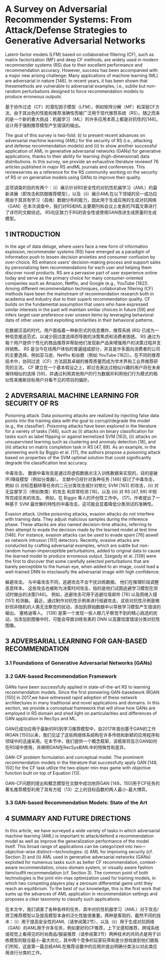 # A Survey on Adversarial Recommender Systems: From Attack/Defense Strategies to Generative Adversarial Networks

Latent-factor models (LFM) based on collaborative filtering (CF), such as matrix factorization (MF) and deep CF methods, are widely used in modern recommender systems (RS) due to their excellent performance and recommendation accuracy. However, success has been accompanied with a major new arising challenge: Many applications of machine learning (ML) are adversarial in nature [146]. In recent years, it has been shown that thesemethods are vulnerable to adversarial examples, i.e., subtle but non-random perturbations designed to force recommendation models to produce erroneous outputs.

基于协作过滤（CF）的潜在因子模型（LFM），例如矩阵分解（MF）和深层CF方法，由于其出色的性能和推荐准确性而被广泛用于现代推荐系统（RS）。随之而来的是一个新的重大挑战：机器学习（ML）的许多应用本质上都是对抗性的[146]。设计用于强制推荐模型产生错误的输出。

The goal of this survey is two-fold: (i) to present recent advances on adversarial machine learning (AML) for the security of RS (i.e., attacking and defense recommendation models) and (ii) to show another successful application of AML in generative adversarial networks (GANs) for generative applications, thanks to their ability for learning (high-dimensional) data distributions. In this survey, we provide an exhaustive literature reviewof 76 articles published in major RS andML journals and conferences. This reviewserves as a reference for the RS community working on the security of RS or on generative models using GANs to improve their quality.

这项调查的目的有两个：（i）展示针对RS安全性的对抗性机器学习（AML）的最新进展（即攻击和防御推荐模型），以及（ii）展示AML在以下领域的另一成功应用由于其具有学习（高维）数据分布的能力，因此用于生成应用的生成对抗网络（GAN）在本次调查中，我们对RS和ML主要期刊和会议上发表的76篇文章进行了详尽的文献综述。 RS社区致力于RS的安全性或使用GAN改进生成质量的生成模型。

## 1 INTRODUCTION

In the age of data deluge, where users face a new form of information explosion, recommender systems (RS) have emerged as a paradigm of information push to lessen decision anxieties and consumer confusion by over-choice. RS enhance users’ decision-making process and support sales by personalizing item recommendations for each user and helping them discover novel products. RS are a pervasive part of user experience online today and serve as the primary choice for many consumer-oriented companies such as Amazon, Netflix, and Google (e.g., YouTube [182]). Among different recommendation techniques, collaborative filtering (CF) methods have been the mainstream of recommendation research both in academia and industry due to their superb recommendation quality. CF builds on the fundamental assumption that users who have expressed similar interests in the past will maintain similar choices in future [59] and infers target user preference over unseen items by leveraging behavioral data of other users and exploiting similarities in their behavioral patterns.

在数据泛滥的时代，用户面临着一种新形式的信息爆炸，推荐系统 (RS) 已成为一种信息推送范式，以减少因过度选择而导致的决策焦虑和消费者困惑。 RS 通过为每个用户提供个性化的商品推荐并帮助他们发现新产品来增强用户的决策过程并支持销售。 RS 是当今在线用户体验的普遍组成部分，并且是许多面向消费者的公司的主要选择，例如亚马逊、Netflix 和谷歌（例如 YouTube [182]）。在不同的推荐技术中，协同过滤（CF）方法因其卓越的推荐质量而成为学术界和工业界推荐研究的主流。 CF 建立在一个基本假设之上，即过去表达过相似兴趣的用户将在未来保持相似的选择 [59]，并通过利用其他用户的行为数据并利用他们行为模式的相似性来推断目标用户对看不见的项目的偏好。

## 2 ADVERSARIAL MACHINE LEARNING FOR SECURITY OF RS

Poisoning attack. Data poisoning attacks are realized by injecting false data points into the training data with the goal to corrupt/degrade the model (e.g., the classifier). Poisoning attacks have been explored in the literature for a variety of tasks [146], such as (i) attacks on binary classification for tasks such as label flipping or against kernelized SVM [163], (ii) attacks on unsupervised learning such as clustering and anomaly detection [18], and (iii) attacks on matrix completion task in RS [47, 89]. As an example, in the pioneering work by Biggio et al. [17], the authors propose a poisoning attack based on properties of the SVM optimal solution that could significantly degrade the classification test accuracy.

中毒攻击。 数据中毒攻击是通过将虚假数据点注入训练数据来实现的，目的是破坏/降级模型（例如分类器）。 文献中已经针对各种任务 [146] 探讨了中毒攻击，例如 (i) 对标签翻转等任务的二元分类攻击或针对核化 SVM [163] 的攻击，(ii) 对无监督学习（例如聚类）的攻击 和异常检测 [18]，以及 (iii) 对 RS [47, 89] 中矩阵完成任务的攻击。 例如，在 Biggio 等人的开创性工作中。 [17]，作者提出了一种基于 SVM 最优解的特性的中毒攻击，这可能会显着降低分类测试的准确性。

Evasion attack. Unlike poisoning attacks, evasion attacks do not interfere with training data. They adjust malicious samples during the inference phase. These attacks are also named decision-time attacks, referring to their attempt to evade the decision made by the learned model at test time [146]. For instance, evasion attacks can be used to evade spam [76] aswell as network intrusion [151] detectors. Recently, evasive attacks are conducted by crafting adversarial examples, which are subtle but non-random human-imperceptible perturbations, added to original data to cause the learned model to produce erroneous output. Szegedy et al. [139] were the first to discover that some carefully selected perturbations that are barely perceptible to the human eye, when added to an image, could lead a well-trained DNN to misclassify the adversarial image with high confidence.

躲避攻击。 与中毒攻击不同，逃避攻击不会干扰训练数据。 他们在推理阶段调整恶意样本。 这些攻击也被称为决策时间攻击，指的是他们试图逃避学习模型在测试时做出的决策[146]。 例如，逃避攻击可用于逃避垃圾邮件 [76] 以及网络入侵 [151] 检测器。 最近，通过制作对抗性示例来进行规避攻击，这些对抗性示例是微妙但非随机的人类无法察觉的扰动，添加到原始数据中以导致学习模型产生错误的输出。 塞格迪等人。 [139] 是第一个发现一些人眼几乎察觉不到的精心挑选的扰动，当添加到图像中时，可能会导致训练有素的 DNN 以高置信度错误分类对抗性图像。

## 3 ADVERSARIAL LEARNING FOR GAN-BASED RECOMMENDATION

### 3.1 Foundations of Generative Adversarial Networks (GANs)

### 3.2 GAN-based Recommendation Framework

GANs have been successfully applied in state-of-the-art RS to learning recommendation models. Since the first pioneering GAN-basedwork IRGAN [150] in 2017,we have witnessed rapid adoption of these network architectures in many traditional and novel applications and domains. In this section, we provide a conceptual framework that will show how GANs are employed in RS domain and shed light on particularities and differences of GAN application in RecSys and ML.

GAN已成功应用于最新的RS到学习推荐模型中，自2017年首创基于GAN的工作IRGAN [150]以来，我们见证了这些网络体系结构在许多传统和新颖的应用程序和领域中的迅速采用。在本节中，我们提供一个概念框架，该框架将显示GAN如何在RS域中使用，并阐明GAN在RecSys和ML中的特殊性和差异。

GAN-CF problem formulation and conceptual model. The prominent recommendation models in the literature that successfully apply GAN [148, 150] for the CF task utilize the two-player min-max game with objective function built on top of Equation (13).

GAN-CF问题的提出和概念模型在文献中成功地将GAN [148，150]用于CF任务的著名推荐模型利用了具有方程（13）之上的目标函数的两人最小-最大博弈。

### 3.3 GAN-based Recommendation Models: State of the Art

## 4 SUMMARY AND FUTURE DIRECTIONS

In this article, we have surveyed a wide variety of tasks in which adversarial machine learning (AML) is important to attack/defend a recommendation model as well as improve the generalization performance of the model itself. This broad range of applications can be categorized into two—objective-wise distinct—technologies: (i) AML for improving security (cf. Section 2) and (ii) AML used in generative adversarial networks (GANs) exploited for numerous tasks such as better CF recommendation, context-aware recommendation, cross-domain system, or visually aware fashion item/outfit recommendation (cf. Section 3). The common point of both technologies is the joint min-max optimization used for training models, in which two competing players play a zerosum differential game until they reach an equilibrium. To the best of our knowledge, this is the first work that sums up the advances of AML application in recommendation settings and proposes a clear taxonomy to classify such applications.

在本文中，我们调查了各种各样的任务，其中对抗性机器学习（AML）对于攻击/捍卫推荐模型以及提高模型本身的泛化性能很重要。两种是客观的，截然不同的技术：（i）用于提高安全性的AML（请参阅第2节），以及（ii）用于生成对抗网络（GAN）的AML用于许多任务，例如更好的CF推荐，上下文感知推荐，跨域系统或视觉上看得见的时尚商品/服装推荐（请参阅第3节）两种技术的共同点是用于训练模型的联合最小-最大优化，其中两个竞争的玩家玩零和差分游戏直到他们据我们所知，这是第一篇总结AML在推荐设置中的应用并提出明确分类法以对此类应用进行分类的工作。

